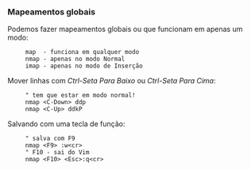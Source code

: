 ### Mapeamentos globais

Podemos fazer mapeamentos globais ou que funcionam em apenas um modo:

         map  - funciona em qualquer modo
         nmap - apenas no modo Normal
         imap - apenas no modo de Inserção

Mover linhas com *Ctrl-Seta Para Baixo* ou
*Ctrl-Seta Para Cima*:

         " tem que estar em modo normal!
         nmap <C-Down> ddp
         nmap <C-Up> ddkP

Salvando com uma tecla de função:

         " salva com F9
         nmap <F9> :w<cr>
         " F10 - sai do Vim
         nmap <F10> <Esc>:q<cr>


